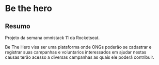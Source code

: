 # Be the hero
## Resumo
Projeto da semana omnistack 11 da Rocketseat.  

Be The Hero visa ser uma plataforma onde ONGs poderão se cadastrar e registrar suas campanhas e voluntarios interessados em ajudar nestas causas terão acesso a diversas campanhas as quais ele poderá contribuir. 
